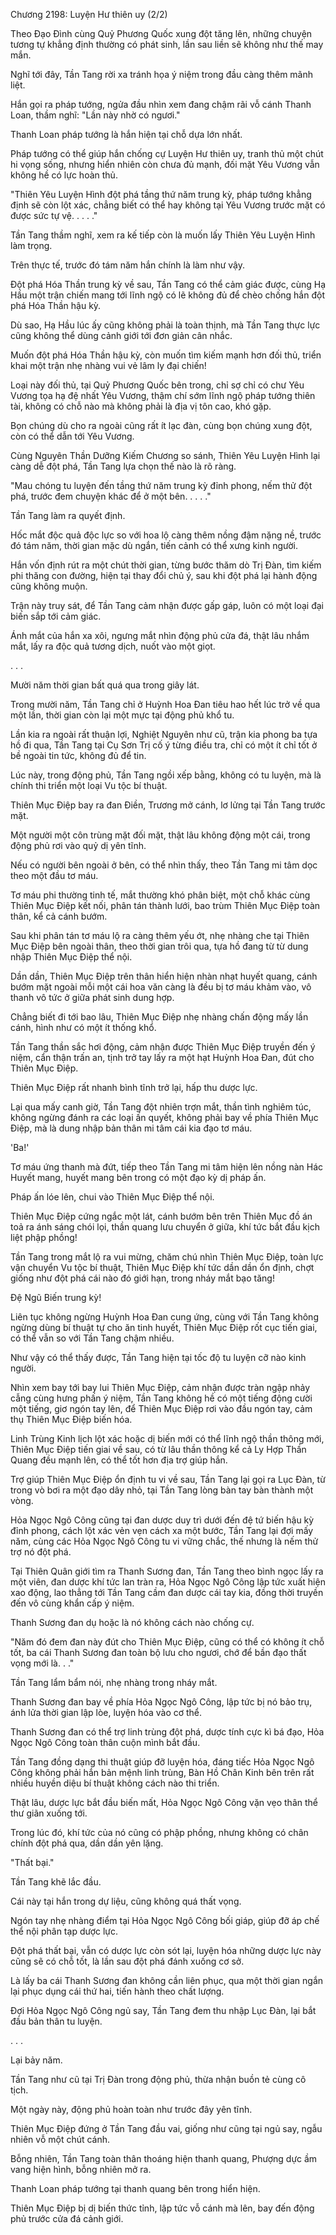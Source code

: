 




Chương 2198: Luyện Hư thiên uy (2/2)


Theo Đạo Đình cùng Quỷ Phương Quốc xung đột tăng lên, những chuyện tương tự khẳng định thường có phát sinh, lần sau liền sẽ không như thế may mắn.

Nghĩ tới đây, Tần Tang rời xa tránh họa ý niệm trong đầu càng thêm mãnh liệt.

Hắn gọi ra pháp tướng, ngửa đầu nhìn xem đang chậm rãi vỗ cánh Thanh Loan, thầm nghĩ: "Lần này nhờ có ngươi."

Thanh Loan pháp tướng là hắn hiện tại chỗ dựa lớn nhất.

Pháp tướng có thể giúp hắn chống cự Luyện Hư thiên uy, tranh thủ một chút hi vọng sống, nhưng hiển nhiên còn chưa đủ mạnh, đối mặt Yêu Vương vẫn không hề có lực hoàn thủ.

"Thiên Yêu Luyện Hình đột phá tầng thứ năm trung kỳ, pháp tướng khẳng định sẽ còn lột xác, chẳng biết có thể hay không tại Yêu Vương trước mặt có được sức tự vệ. . . . ."

Tần Tang thầm nghĩ, xem ra kế tiếp còn là muốn lấy Thiên Yêu Luyện Hình làm trọng.

Trên thực tế, trước đó tám năm hắn chính là làm như vậy.

Đột phá Hóa Thần trung kỳ về sau, Tần Tang có thể cảm giác được, cùng Hạ Hầu một trận chiến mang tới lĩnh ngộ có lẽ không đủ để chèo chống hắn đột phá Hóa Thần hậu kỳ.

Dù sao, Hạ Hầu lúc ấy cũng không phải là toàn thịnh, mà Tần Tang thực lực cũng không thể dùng cảnh giới tới đơn giản cân nhắc.

Muốn đột phá Hóa Thần hậu kỳ, còn muốn tìm kiếm mạnh hơn đối thủ, triển khai một trận nhẹ nhàng vui vẻ lâm ly đại chiến!

Loại này đối thủ, tại Quỷ Phương Quốc bên trong, chỉ sợ chỉ có chư Yêu Vương tọa hạ đệ nhất Yêu Vương, thậm chí sớm lĩnh ngộ pháp tướng thiên tài, không có chỗ nào mà không phải là địa vị tôn cao, khó gặp.

Bọn chúng dù cho ra ngoài cũng rất ít lạc đàn, cùng bọn chúng xung đột, còn có thể dẫn tới Yêu Vương.

Cùng Nguyên Thần Dưỡng Kiếm Chương so sánh, Thiên Yêu Luyện Hình lại càng dễ đột phá, Tần Tang lựa chọn thế nào là rõ ràng.

"Mau chóng tu luyện đến tầng thứ năm trung kỳ đỉnh phong, nếm thử đột phá, trước đem chuyện khác để ở một bên. . . . ."

Tần Tang làm ra quyết định.

Hốc mắt độc quả độc lực so với hoa lộ càng thêm nồng đậm nặng nề, trước đó tám năm, thời gian mặc dù ngắn, tiến cảnh có thể xưng kinh người.

Hắn vốn định rút ra một chút thời gian, từng bước thăm dò Trị Đàn, tìm kiếm phi thăng con đường, hiện tại thay đổi chủ ý, sau khi đột phá lại hành động cũng không muộn.

Trận này truy sát, để Tần Tang cảm nhận được gấp gáp, luôn có một loại đại biến sắp tới cảm giác.

Ánh mắt của hắn xa xôi, ngưng mắt nhìn động phủ cửa đá, thật lâu nhắm mắt, lấy ra độc quả tương dịch, nuốt vào một giọt.

. . .

Mười năm thời gian bất quá qua trong giây lát.

Trong mười năm, Tần Tang chỉ ở Huỳnh Hoa Đan tiêu hao hết lúc trở về qua một lần, thời gian còn lại một mực tại động phủ khổ tu.

Lần kia ra ngoài rất thuận lợi, Nghiệt Nguyên như cũ, trận kia phong ba tựa hồ đi qua, Tần Tang tại Cụ Sơn Trị cố ý từng điều tra, chỉ có một ít chỉ tốt ở bề ngoài tin tức, không đủ để tin.

Lúc này, trong động phủ, Tần Tang ngồi xếp bằng, không có tu luyện, mà là chính thi triển một loại Vu tộc bí thuật.

Thiên Mục Điệp bay ra đan Điền, Trương mở cánh, lơ lửng tại Tần Tang trước mặt.

Một người một côn trùng mặt đối mặt, thật lâu không động một cái, trong động phủ rơi vào quỷ dị yên tĩnh.

Nếu có người bên ngoài ở bên, có thể nhìn thấy, theo Tần Tang mi tâm dọc theo một đầu tơ máu.

Tơ máu phi thường tinh tế, mắt thường khó phân biệt, một chỗ khác cùng Thiên Mục Điệp kết nối, phân tán thành lưới, bao trùm Thiên Mục Điệp toàn thân, kể cả cánh bướm.

Sau khi phân tán tơ máu lộ ra càng thêm yếu ớt, nhẹ nhàng che tại Thiên Mục Điệp bên ngoài thân, theo thời gian trôi qua, tựa hồ đang từ từ dung nhập Thiên Mục Điệp thể nội.

Dần dần, Thiên Mục Điệp trên thân hiển hiện nhàn nhạt huyết quang, cánh bướm mặt ngoài mỗi một cái hoa văn càng là đều bị tơ máu khảm vào, vô thanh vô tức ở giữa phát sinh dung hợp.

Chẳng biết đi tới bao lâu, Thiên Mục Điệp nhẹ nhàng chấn động mấy lần cánh, hình như có một ít thống khổ.

Tần Tang thần sắc hơi động, cảm nhận được Thiên Mục Điệp truyền đến ý niệm, cẩn thận trấn an, tịnh trở tay lấy ra một hạt Huỳnh Hoa Đan, đút cho Thiên Mục Điệp.

Thiên Mục Điệp rất nhanh bình tĩnh trở lại, hấp thu dược lực.

Lại qua mấy canh giờ, Tần Tang đột nhiên trợn mắt, thần tình nghiêm túc, không ngừng đánh ra các loại ấn quyết, không phải bay về phía Thiên Mục Điệp, mà là dung nhập bản thân mi tâm cái kia đạo tơ máu.

'Ba!'

Tơ máu ứng thanh mà đứt, tiếp theo Tần Tang mi tâm hiện lên nồng nàn Hác Huyết mang, huyết mang bên trong có một đạo kỳ dị pháp ấn.

Pháp ấn lóe lên, chui vào Thiên Mục Điệp thể nội.

Thiên Mục Điệp cứng ngắc một lát, cánh bướm bên trên Thiên Mục đồ án toả ra ánh sáng chói lọi, thần quang lưu chuyển ở giữa, khí tức bắt đầu kịch liệt phập phồng!

Tần Tang trong mắt lộ ra vui mừng, chăm chú nhìn Thiên Mục Điệp, toàn lực vận chuyển Vu tộc bí thuật, Thiên Mục Điệp khí tức dần dần ổn định, chợt giống như đột phá cái nào đó giới hạn, trong nháy mắt bạo tăng!

Đệ Ngũ Biến trung kỳ!

Liên tục không ngừng Huỳnh Hoa Đan cung ứng, cùng với Tần Tang không ngừng dùng bí thuật tự cho ăn tinh huyết, Thiên Mục Điệp rốt cục tiến giai, có thể vẫn so với Tần Tang chậm nhiều.

Như vậy có thể thấy được, Tần Tang hiện tại tốc độ tu luyện cỡ nào kinh người.

Nhìn xem bay tới bay lui Thiên Mục Điệp, cảm nhận được tràn ngập nhảy cẫng cùng hưng phấn ý niệm, Tần Tang không hề có một tiếng động cười một tiếng, giơ ngón tay lên, để Thiên Mục Điệp rơi vào đầu ngón tay, cảm thụ Thiên Mục Điệp biến hóa.

Linh Trùng Kinh lịch lột xác hoặc dị biến mới có thể lĩnh ngộ thần thông mới, Thiên Mục Điệp tiến giai về sau, có từ lâu thần thông kể cả Ly Hợp Thần Quang đều mạnh lên, có thể tốt hơn địa trợ giúp hắn.

Trợ giúp Thiên Mục Điệp ổn định tu vi về sau, Tần Tang lại gọi ra Lục Đàn, từ trong vò bơi ra một đạo dây nhỏ, tại Tần Tang lòng bàn tay bàn thành một vòng.

Hỏa Ngọc Ngô Công cũng tại đan dược duy trì dưới đến đệ tứ biến hậu kỳ đỉnh phong, cách lột xác vẻn vẹn cách xa một bước, Tần Tang lại đợi mấy năm, cùng các Hỏa Ngọc Ngô Công tu vi vững chắc, thế nhưng là nếm thử trợ nó đột phá.

Tại Thiên Quân giới tìm ra Thanh Sương đan, Tần Tang theo bình ngọc lấy ra một viên, đan dược khí tức lan tràn ra, Hỏa Ngọc Ngô Công lập tức xuất hiện xao động, lao thẳng tới Tần Tang cầm đan dược cái tay kia, đồng thời truyền đến vô cùng khẩn cấp ý niệm.

Thanh Sương đan dụ hoặc là nó không cách nào chống cự.

"Năm đó đem đan này đút cho Thiên Mục Điệp, cũng có thể có không ít chỗ tốt, ba cái Thanh Sương đan toàn bộ lưu cho ngươi, chớ để bần đạo thất vọng mới là. . ."

Tần Tang lẩm bẩm nói, nhẹ nhàng trong nháy mắt.

Thanh Sương đan bay về phía Hỏa Ngọc Ngô Công, lập tức bị nó bảo trụ, ánh lửa thời gian lập lòe, luyện hóa vào cơ thể.

Thanh Sương đan có thể trợ linh trùng đột phá, dược tính cực kì bá đạo, Hỏa Ngọc Ngô Công toàn thân cuộn mình bắt đầu.

Tần Tang đồng dạng thi thuật giúp đỡ luyện hóa, đáng tiếc Hỏa Ngọc Ngô Công không phải hắn bản mệnh linh trùng, Bàn Hồ Chân Kinh bên trên rất nhiều huyền diệu bí thuật không cách nào thi triển.

Thật lâu, dược lực bắt đầu biến mất, Hỏa Ngọc Ngô Công vặn vẹo thân thể thư giãn xuống tới.

Trong lúc đó, khí tức của nó cũng có phập phồng, nhưng không có chân chính đột phá qua, dần dần yên lặng.

"Thất bại."

Tần Tang khẽ lắc đầu.

Cái này tại hắn trong dự liệu, cũng không quá thất vọng.

Ngón tay nhẹ nhàng điểm tại Hỏa Ngọc Ngô Công bối giáp, giúp đỡ áp chế thể nội phân tạp dược lực.

Đột phá thất bại, vẫn có dược lực còn sót lại, luyện hóa những dược lực này cũng sẽ có chỗ tốt, là lần sau đột phá đánh xuống cơ sở.

Là lấy ba cái Thanh Sương đan không cần liên phục, qua một thời gian ngắn lại phục dụng cái thứ hai, tiến hành theo chất lượng.

Đợi Hỏa Ngọc Ngô Công ngủ say, Tần Tang đem thu nhập Lục Đàn, lại bắt đầu bản thân tu luyện.

. . .

Lại bảy năm.

Tần Tang như cũ tại Trị Đàn trong động phủ, thừa nhận buồn tẻ cùng cô tịch.

Một ngày này, động phủ hoàn toàn như trước đây yên tĩnh.

Thiên Mục Điệp đứng ở Tần Tang đầu vai, giống như cũng tại ngủ say, ngẫu nhiên vỗ một chút cánh.

Bỗng nhiên, Tần Tang toàn thân thoáng hiện thanh quang, Phượng dực ầm vang hiện hình, bỗng nhiên mở ra.

Thanh Loan pháp tướng tại thanh quang bên trong hiển hiện.

Thiên Mục Điệp bị dị biến thức tỉnh, lập tức vỗ cánh mà lên, bay đến động phủ trước cửa đá cảnh giới.




